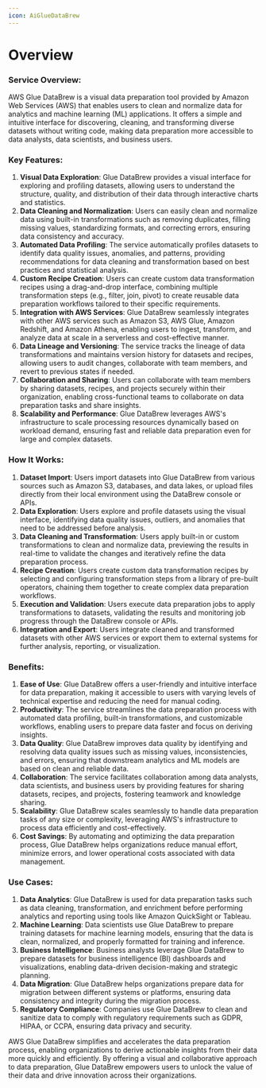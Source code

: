 ```yaml
---
icon: AiGlueDataBrew
---
```

# Overview

### Service Overview:

AWS Glue DataBrew is a visual data preparation tool provided by Amazon Web Services (AWS) that enables users to clean and normalize data for analytics and machine learning (ML) applications. It offers a simple and intuitive interface for discovering, cleaning, and transforming diverse datasets without writing code, making data preparation more accessible to data analysts, data scientists, and business users.

### Key Features:

1. **Visual Data Exploration**: Glue DataBrew provides a visual interface for exploring and profiling datasets, allowing users to understand the structure, quality, and distribution of their data through interactive charts and statistics.
2. **Data Cleaning and Normalization**: Users can easily clean and normalize data using built-in transformations such as removing duplicates, filling missing values, standardizing formats, and correcting errors, ensuring data consistency and accuracy.
3. **Automated Data Profiling**: The service automatically profiles datasets to identify data quality issues, anomalies, and patterns, providing recommendations for data cleaning and transformation based on best practices and statistical analysis.
4. **Custom Recipe Creation**: Users can create custom data transformation recipes using a drag-and-drop interface, combining multiple transformation steps (e.g., filter, join, pivot) to create reusable data preparation workflows tailored to their specific requirements.
5. **Integration with AWS Services**: Glue DataBrew seamlessly integrates with other AWS services such as Amazon S3, AWS Glue, Amazon Redshift, and Amazon Athena, enabling users to ingest, transform, and analyze data at scale in a serverless and cost-effective manner.
6. **Data Lineage and Versioning**: The service tracks the lineage of data transformations and maintains version history for datasets and recipes, allowing users to audit changes, collaborate with team members, and revert to previous states if needed.
7. **Collaboration and Sharing**: Users can collaborate with team members by sharing datasets, recipes, and projects securely within their organization, enabling cross-functional teams to collaborate on data preparation tasks and share insights.
8. **Scalability and Performance**: Glue DataBrew leverages AWS's infrastructure to scale processing resources dynamically based on workload demand, ensuring fast and reliable data preparation even for large and complex datasets.

### How It Works:

1. **Dataset Import**: Users import datasets into Glue DataBrew from various sources such as Amazon S3, databases, and data lakes, or upload files directly from their local environment using the DataBrew console or APIs.
2. **Data Exploration**: Users explore and profile datasets using the visual interface, identifying data quality issues, outliers, and anomalies that need to be addressed before analysis.
3. **Data Cleaning and Transformation**: Users apply built-in or custom transformations to clean and normalize data, previewing the results in real-time to validate the changes and iteratively refine the data preparation process.
4. **Recipe Creation**: Users create custom data transformation recipes by selecting and configuring transformation steps from a library of pre-built operators, chaining them together to create complex data preparation workflows.
5. **Execution and Validation**: Users execute data preparation jobs to apply transformations to datasets, validating the results and monitoring job progress through the DataBrew console or APIs.
6. **Integration and Export**: Users integrate cleaned and transformed datasets with other AWS services or export them to external systems for further analysis, reporting, or visualization.

### Benefits:

1. **Ease of Use**: Glue DataBrew offers a user-friendly and intuitive interface for data preparation, making it accessible to users with varying levels of technical expertise and reducing the need for manual coding.
2. **Productivity**: The service streamlines the data preparation process with automated data profiling, built-in transformations, and customizable workflows, enabling users to prepare data faster and focus on deriving insights.
3. **Data Quality**: Glue DataBrew improves data quality by identifying and resolving data quality issues such as missing values, inconsistencies, and errors, ensuring that downstream analytics and ML models are based on clean and reliable data.
4. **Collaboration**: The service facilitates collaboration among data analysts, data scientists, and business users by providing features for sharing datasets, recipes, and projects, fostering teamwork and knowledge sharing.
5. **Scalability**: Glue DataBrew scales seamlessly to handle data preparation tasks of any size or complexity, leveraging AWS's infrastructure to process data efficiently and cost-effectively.
6. **Cost Savings**: By automating and optimizing the data preparation process, Glue DataBrew helps organizations reduce manual effort, minimize errors, and lower operational costs associated with data management.

### Use Cases:

1. **Data Analytics**: Glue DataBrew is used for data preparation tasks such as data cleaning, transformation, and enrichment before performing analytics and reporting using tools like Amazon QuickSight or Tableau.
2. **Machine Learning**: Data scientists use Glue DataBrew to prepare training datasets for machine learning models, ensuring that the data is clean, normalized, and properly formatted for training and inference.
3. **Business Intelligence**: Business analysts leverage Glue DataBrew to prepare datasets for business intelligence (BI) dashboards and visualizations, enabling data-driven decision-making and strategic planning.
4. **Data Migration**: Glue DataBrew helps organizations prepare data for migration between different systems or platforms, ensuring data consistency and integrity during the migration process.
5. **Regulatory Compliance**: Companies use Glue DataBrew to clean and sanitize data to comply with regulatory requirements such as GDPR, HIPAA, or CCPA, ensuring data privacy and security.

AWS Glue DataBrew simplifies and accelerates the data preparation process, enabling organizations to derive actionable insights from their data more quickly and efficiently. By offering a visual and collaborative approach to data preparation, Glue DataBrew empowers users to unlock the value of their data and drive innovation across their organizations.
